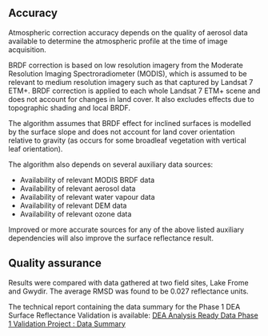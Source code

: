 ## Accuracy

Atmospheric correction accuracy depends on the quality of aerosol data available to determine the atmospheric profile at the time of image acquisition.

BRDF correction is based on low resolution imagery from the Moderate Resolution Imaging Spectroradiometer (MODIS), which is assumed to be relevant to medium resolution imagery such as that captured by Landsat 7 ETM+. BRDF correction is applied to each whole Landsat 7 ETM+ scene and does not account for changes in land cover. It also excludes effects due to topographic shading and local BRDF.

The algorithm assumes that BRDF effect for inclined surfaces is modelled by the surface slope and does not account for land cover orientation relative to gravity (as occurs for some broadleaf vegetation with vertical leaf orientation).

The algorithm also depends on several auxiliary data sources:
* Availability of relevant MODIS BRDF data
* Availability of relevant aerosol data
* Availability of relevant water vapour data
* Availability of relevant DEM data
* Availability of relevant ozone data

Improved or more accurate sources for any of the above listed auxiliary dependencies will also improve the surface reflectance result.

## Quality assurance

Results were compared with data gathered at two field sites, Lake Frome and Gwydir. The average RMSD was found to be 0.027 reflectance units.

The technical report containing the data summary for the Phase 1 DEA Surface Reflectance Validation is available: [DEA Analysis Ready Data Phase 1 Validation Project : Data Summary](http://pid.geoscience.gov.au/dataset/ga/145101)

